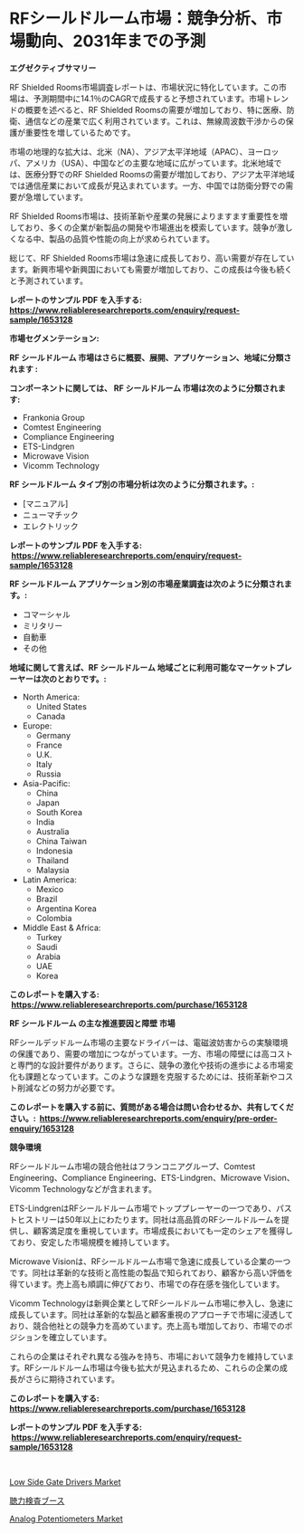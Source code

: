 <p><h1>RFシールドルーム市場：競争分析、市場動向、2031年までの予測</h1></p><p><strong>エグゼクティブサマリー</strong></p>
<p><p>RF Shielded Rooms市場調査レポートは、市場状況に特化しています。この市場は、予測期間中に14.1％のCAGRで成長すると予想されています。市場トレンドの概要を述べると、RF Shielded Roomsの需要が増加しており、特に医療、防衛、通信などの産業で広く利用されています。これは、無線周波数干渉からの保護が重要性を増しているためです。</p><p>市場の地理的な拡大は、北米（NA）、アジア太平洋地域（APAC）、ヨーロッパ、アメリカ（USA）、中国などの主要な地域に広がっています。北米地域では、医療分野でのRF Shielded Roomsの需要が増加しており、アジア太平洋地域では通信産業において成長が見込まれています。一方、中国では防衛分野での需要が急増しています。</p><p>RF Shielded Rooms市場は、技術革新や産業の発展によりますます重要性を増しており、多くの企業が新製品の開発や市場進出を模索しています。競争が激しくなる中、製品の品質や性能の向上が求められています。</p><p>総じて、RF Shielded Rooms市場は急速に成長しており、高い需要が存在しています。新興市場や新興国においても需要が増加しており、この成長は今後も続くと予測されています。</p></p>
<p><strong>レポートのサンプル PDF を入手する: <a href="https://www.reliableresearchreports.com/enquiry/request-sample/1653128">https://www.reliableresearchreports.com/enquiry/request-sample/1653128</a></strong></p>
<p><strong>市場セグメンテーション:</strong></p>
<p><strong> RF シールドルーム 市場はさらに概要、展開、アプリケーション、地域に分類されます :</strong></p>
<p><strong>コンポーネントに関しては、 RF シールドルーム 市場は次のように分類されます: &nbsp;</strong></p>
<p><ul><li>Frankonia Group</li><li>Comtest Engineering</li><li>Compliance Engineering</li><li>ETS-Lindgren</li><li>Microwave Vision</li><li>Vicomm Technology</li></ul></p>
<p><strong> RF シールドルーム タイプ別の市場分析は次のように分類されます。:</strong></p>
<p><ul><li>[マニュアル]</li><li>ニューマチック</li><li>エレクトリック</li></ul></p>
<p><strong>レポートのサンプル PDF を入手する: &nbsp;<a href="https://www.reliableresearchreports.com/enquiry/request-sample/1653128">https://www.reliableresearchreports.com/enquiry/request-sample/1653128</a></strong></p>
<p><strong> RF シールドルーム アプリケーション別の市場産業調査は次のように分類されます。:</strong></p>
<p><ul><li>コマーシャル</li><li>ミリタリー</li><li>自動車</li><li>その他</li></ul></p>
<p><strong>地域に関して言えば、RF シールドルーム 地域ごとに利用可能なマーケットプレーヤーは次のとおりです。:</strong></p>
<p><ul>
    <li>
        North America:
        <ul>
            <li>United States</li>
            <li>Canada</li>
        </ul>
    </li>
    <li>
        Europe:
        <ul>
            <li>Germany</li>
            <li>France</li>
            <li>U.K.</li>
            <li>Italy</li>
            <li>Russia</li>
        </ul>
    </li>
    <li>
        Asia-Pacific:
        <ul>
            <li>China</li>
            <li>Japan</li>
            <li>South Korea</li>
            <li>India</li>
            <li>Australia</li>
            <li>China Taiwan</li>
            <li>Indonesia</li>
            <li>Thailand</li>
            <li>Malaysia</li>
        </ul>
    </li>
    <li>
        Latin America:
        <ul>
            <li>Mexico</li>
            <li>Brazil</li>
            <li>Argentina Korea</li>
            <li>Colombia</li>
        </ul>
    </li>
    <li>
        Middle East & Africa:
        <ul>
            <li>Turkey</li>
            <li>Saudi</li>
            <li>Arabia</li>
            <li>UAE</li>
            <li>Korea</li>
        </ul>
    </li>
    </ul></p>
<p><strong>このレポートを購入する: &nbsp;<a href="https://www.reliableresearchreports.com/purchase/1653128">https://www.reliableresearchreports.com/purchase/1653128</a></strong></p>
<p><strong>RF シールドルーム の主な推進要因と障壁 市場</strong></p>
<p><p>RFシールデッドルーム市場の主要なドライバーは、電磁波妨害からの実験環境の保護であり、需要の増加につながっています。一方、市場の障壁には高コストと専門的な設計要件があります。さらに、競争の激化や技術の進歩による市場変化も課題となっています。このような課題を克服するためには、技術革新やコスト削減などの努力が必要です。</p></p>
<p><strong>このレポートを購入する前に、質問がある場合は問い合わせるか、共有してください。:&nbsp; <a href="https://www.reliableresearchreports.com/enquiry/pre-order-enquiry/1653128">https://www.reliableresearchreports.com/enquiry/pre-order-enquiry/1653128</a></strong></p>
<p><strong>競争環境</strong></p>
<p><p>RFシールドルーム市場の競合他社はフランコニアグループ、Comtest Engineering、Compliance Engineering、ETS-Lindgren、Microwave Vision、Vicomm Technologyなどが含まれます。</p><p>ETS-LindgrenはRFシールドルーム市場でトッププレーヤーの一つであり、パストヒストリーは50年以上にわたります。同社は高品質のRFシールドルームを提供し、顧客満足度を重視しています。市場成長においても一定のシェアを獲得しており、安定した市場規模を維持しています。</p><p>Microwave Visionは、RFシールドルーム市場で急速に成長している企業の一つです。同社は革新的な技術と高性能の製品で知られており、顧客から高い評価を得ています。売上高も順調に伸びており、市場での存在感を強化しています。</p><p>Vicomm Technologyは新興企業としてRFシールドルーム市場に参入し、急速に成長しています。同社は革新的な製品と顧客重視のアプローチで市場に浸透しており、競合他社との競争力を高めています。売上高も増加しており、市場でのポジションを確立しています。</p><p>これらの企業はそれぞれ異なる強みを持ち、市場において競争力を維持しています。RFシールドルーム市場は今後も拡大が見込まれるため、これらの企業の成長がさらに期待されています。</p></p>
<p><strong>このレポートを購入する: &nbsp; <a href="https://www.reliableresearchreports.com/purchase/1653128">https://www.reliableresearchreports.com/purchase/1653128</a></strong></p>
<p><strong>レポートのサンプル PDF を入手する: &nbsp;<a href="https://www.reliableresearchreports.com/enquiry/request-sample/1653128">https://www.reliableresearchreports.com/enquiry/request-sample/1653128</a></strong><strong></strong></p>
<p>&nbsp;</p>
<p><p><a href="https://github.com/elizabethdagraca/Market-Research-Report-List-2/blob/main/low-side-gate-drivers-market.md">Low Side Gate Drivers Market</a></p><p><a href="https://github.com/SarahFahey88/Market-Research-Report-List-1/blob/main/350592310633.md">聴力検査ブース</a></p><p><a href="https://github.com/santosh758595/Market-Research-Report-List-3/blob/main/analog-potentiometers-market.md">Analog Potentiometers Market</a></p></p>